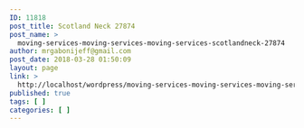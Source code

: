 ```yaml
---
ID: 11818
post_title: Scotland Neck 27874
post_name: >
  moving-services-moving-services-moving-services-scotlandneck-27874
author: mrgabonijeff@gmail.com
post_date: 2018-03-28 01:50:09
layout: page
link: >
  http://localhost/wordpress/moving-services-moving-services-moving-services-scotlandneck-27874/
published: true
tags: [ ]
categories: [ ]
---
```

